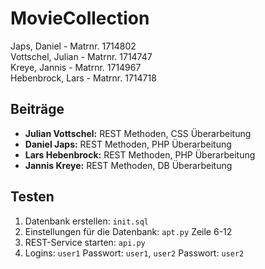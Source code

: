 # MovieCollection

Japs, Daniel - Matrnr. 1714802  
Vottschel, Julian - Matrnr. 1714747  
Kreye, Jannis - Matrnr. 1714967  
Hebenbrock, Lars - Matrnr. 1714718  

## Beiträge

- **Julian Vottschel:** REST Methoden, CSS Überarbeitung
- **Daniel Japs:** REST Methoden, PHP Überarbeitung  
- **Lars Hebenbrock:** REST Methoden, PHP Überarbeitung
- **Jannis Kreye:** REST Methoden, DB Überarbeitung

## Testen

1. Datenbank erstellen: `init.sql`
2. Einstellungen für die Datenbank: `apt.py` Zeile 6-12
3. REST-Service starten: `api.py`
4. Logins: `user1` Passwort: `user1`, `user2` Passwort: `user2`